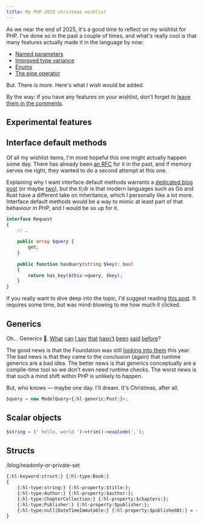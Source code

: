 ```yaml
---
title: My PHP 2025 christmas wishlist
---
```


As we near the end of 2025, it's a good time to reflect on my wishlist for PHP. I've done so in the past a couple of times, and what's really cool is that many features actually made it in the language by now:

- [Named parameters](/blog/php-8-named-arguments)
- [Improved type variance](/blog/new-in-php-74#improved-type-variance-rfc)
- [Enums](/blog/php-enums)
- [The pipe operator](/blog/pipe-operator-in-php-85)

But. There is more. Here's what I wish would be added.

By the way: if you have any features on your wishlist, don't forget to [leave them in the comments](#comments).

## Experimental features

## Interface default methods

Of all my wishlist items, I'm most hopeful this one might actually happen some day. There has already been [an RFC](https://wiki.php.net/rfc/interface-default-methods) for it in the past, and if memory serves me right, they wanted to do a second attempt at this one.

Explaining why I want interface default methods warrants a [dedicated blog post](http://stitcher.io.test/blog/extends-vs-implements) (or maybe [two](http://stitcher.io.test/blog/is-a-or-acts-as)), but the tl;dr is that modern languages such as Go and Rust have a different take on inheritance, which I personally like a lot more. Interface default methods would be a way to mimic at least part of that behaviour in PHP, and I would be so up for it.

```php
interface Request
{
    // …
    
    public array $query {
        get;
    }
    
    public function hasQuery(string $key): bool
    {
        return has_key($this->query, $key);
    }
}
```

If you really want to dive deep into the topic, I'd suggest reading [this post](https://lwn.net/Articles/548560). It requires some time, but was mind-blowing to me how much it clicked.

## Generics

Oh… Generics 🥹. [What](/blog/php-generics-and-why-we-need-them) [can](https://www.youtube.com/watch?v=ffhhx5_TUB8) [I say](/blog/generics-in-php-1) [that](/blog/generics-in-php-video) [hasn't](/blog/generics-in-php-2) [been](/blog/generics-in-php-3) [said](/blog/generics-in-php-4) [before](/blog/the-case-for-transpiled-generics)? 

The good news is that the Foundation was still [looking into them](https://thephp.foundation/blog/2024/08/19/state-of-generics-and-collections/) this year. The bad news is that they came to the conclusion (again) that runtime generics are a bad idea. The better news is that generics conceptually are a compile-time tool so we don't even need runtime checks. The worst news is that such a mind shift within PHP is unlikely to happen. 

But, who knows — maybe one day. I'll dream. It's Christmas, after all.

```php
$query = new ModelQuery<{:hl-generic:Post:}>;
```

## Scalar objects

```php
$string = (' hello, world ')->trim()->explode(',');
```

## Structs

/blog/readonly-or-private-set

```txt
{:hl-keyword:struct:} {:hl-type:Book:}
{
    {:hl-type:string:} {:hl-property:$title:};
    {:hl-type:Author:} {:hl-property:$author:};
    {:hl-type:ChapterCollection:} {:hl-property:$chapters:};
    {:hl-type:Publisher:} {:hl-property:$publisher:};
    {:hl-type:null|DateTimeImmutable:} {:hl-property:$publishedAt:} = {:hl-keyword:null:};
}
```